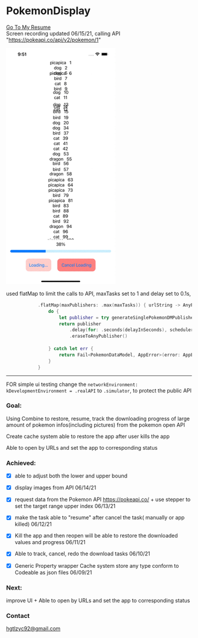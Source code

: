 # PokemonDisplay 
[Go To My Resume](https://github.com/hgtlzyc/Resume#pokemon-display-github-repo)
<br />
Screen recording updated 06/15/21, calling API "https://pokeapi.co/api/v2/pokemon/1" 

![](https://github.com/hgtlzyc/PokemonDisplay/blob/225c53fc4e3f02d16c9ea43c0d93ae59aa1241a5/screenRecording.gif)



 used flatMap to limit the calls to API, maxTasks set to 1 and delay set to 0.1s, 

```swift
            .flatMap(maxPublishers: .max(maxTasks)) { urlString -> AnyPublisher<PokemonDataModel, AppError> in
                do {
                    let publisher = try generateSinglePokemonDMPublisher(urlString)
                    return publisher
                        .delay(for: .seconds(delayInSeconds), scheduler: DispatchQueue(label: urlString))
                        .eraseToAnyPublisher()
                    
                } catch let err {
                    return Fail<PokemonDataModel, AppError>(error: AppError.networkError(err)).eraseToAnyPublisher()
                }
            }
```

*** 

FOR simple ui testing
change the `networkEnvironment: kDevelopmentEnvironment = .realAPI` to `.simulator`, to protect the public API 


### Goal:
 
Using Combine to restore, resume, track the downloading progress of large amount of pokemon infos(including pictures) from the pokemon open API

Create cache system able to restore the app after user kills the app

Able to open by URLs and set the app to corresponding status




### Achieved:
- [x] able to adjust both the lower and upper bound

- [x]  display images from API 06/14/21

- [x] request data from the Pokemon API https://pokeapi.co/ + use stepper to set the target range upper index 06/13/21

- [x] make the task able to "resume" after cancel the task( manually or app killed) 06/12/21

- [x] Kill the app and then reopen will be able to restore the downloaded values and progress  06/11/21

- [x] Able to track, cancel, redo the download tasks 06/10/21

- [x] Generic Property wrapper Cache system store any type conform to Codeable as json files 06/09/21



### Next:

improve UI + Able to open by URLs and set the app to corresponding status

### Contact
hgtlzyc92@gmail.com
